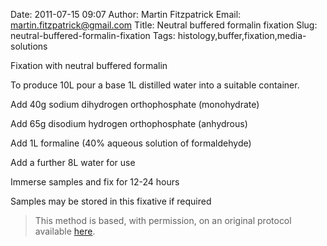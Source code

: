 Date: 2011-07-15 09:07
Author: Martin Fitzpatrick
Email: martin.fitzpatrick@gmail.com
Title: Neutral buffered formalin fixation
Slug: neutral-buffered-formalin-fixation
Tags: histology,buffer,fixation,media-solutions

Fixation with neutral buffered formalin









To produce 10L pour a base 1L distilled water into a suitable container.



Add 40g sodium dihydrogen orthophosphate (monohydrate)



Add 65g disodium hydrogen orthophosphate (anhydrous)



Add 1L formaline (40% aqueous solution of formaldehyde)



Add a further 8L water for use



Immerse samples and fix for 12-24 hours



Samples may be stored in this fixative if required







>This method is based, with permission, on an original protocol available [here](http://www.bristol.ac.uk/vetpath/cpl/histfix.htm).

